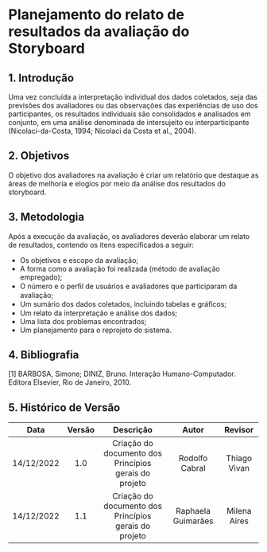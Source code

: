 # Planejamento do relato de resultados da avaliação do Storyboard

## 1. Introdução

Uma vez concluída a interpretação individual dos dados coletados, seja das previsões dos avaliadores ou das observações das experiências de uso dos participantes, os resultados individuais são consolidados e analisados em conjunto, em uma análise denominada de intersujeito ou interparticipante (Nicolaci-da-Costa, 1994; Nicolaci da Costa et al., 2004).

## 2. Objetivos
O objetivo dos avaliadores na avaliação é criar um relatório que destaque as áreas de melhoria e elogios por meio da análise dos resultados do storyboard.

## 3. Metodologia

Após a execução da avaliação, os avaliadores deverão elaborar um relato de resultados, contendo os itens especificados a seguir:

 * Os objetivos e escopo da avaliação;
 * A forma como a avaliação foi realizada (método de avaliação empregado);
 * O número e o perﬁl de usuários e avaliadores que participaram da avaliação;
 * Um sumário dos dados coletados, incluindo tabelas e gráﬁcos;
 * Um relato da interpretação e análise dos dados;
 * Uma lista dos problemas encontrados;
 * Um planejamento para o reprojeto do sistema.


## 4. Bibliografia

[1] BARBOSA, Simone; DINIZ, Bruno. Interação Humano-Computador. Editora Elsevier, Rio de Janeiro, 2010.

## 5. Histórico de Versão

| Data       | Versão | Descrição            | Autor             | Revisor |
|:----------:|:------:|:--------------------:|:-----------------:|:-------:|
|14/12/2022  | 1.0 | Criação do documento dos Princípios gerais do projeto  | Rodolfo Cabral | Thiago Vivan |
|14/12/2022  | 1.1 | Criação do documento dos Princípios gerais do projeto  | Raphaela Guimarães | Milena Aires |
